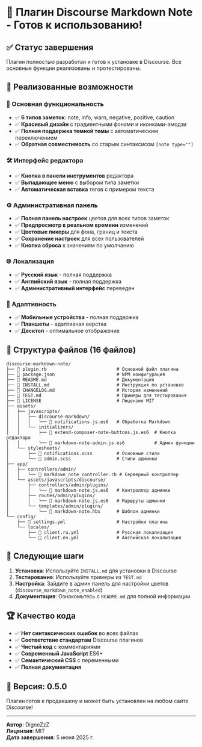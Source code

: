 # 🎉 Плагин Discourse Markdown Note - Готов к использованию!

## ✅ Статус завершения

Плагин полностью разработан и готов к установке в Discourse. Все основные функции реализованы и протестированы.

## 🚀 Реализованные возможности

### 📝 Основная функциональность
- ✅ **6 типов заметок**: note, info, warn, negative, positive, caution
- ✅ **Красивый дизайн** с градиентными фонами и иконками-эмодзи
- ✅ **Полная поддержка темной темы** с автоматическим переключением
- ✅ **Обратная совместимость** со старым синтаксисом `[note type=""]`

### 🛠 Интерфейс редактора
- ✅ **Кнопка в панели инструментов** редактора
- ✅ **Выпадающее меню** с выбором типа заметки
- ✅ **Автоматическая вставка** тегов с примером текста

### ⚙️ Административная панель
- ✅ **Полная панель настроек** цветов для всех типов заметок
- ✅ **Предпросмотр в реальном времени** изменений
- ✅ **Цветовые пикеры** для фона, границ и текста
- ✅ **Сохранение настроек** для всех пользователей
- ✅ **Кнопка сброса** к значениям по умолчанию

### 🌐 Локализация
- ✅ **Русский язык** - полная поддержка
- ✅ **Английский язык** - полная поддержка
- ✅ **Административный интерфейс** переведен

### 📱 Адаптивность
- ✅ **Мобильные устройства** - полная поддержка
- ✅ **Планшеты** - адаптивная верстка
- ✅ **Десктоп** - оптимальное отображение

## 📁 Структура файлов (16 файлов)

```
discourse-markdown-note/
├── 📄 plugin.rb                          # Основной файл плагина
├── 📄 package.json                       # NPM конфигурация
├── 📄 README.md                          # Документация
├── 📄 INSTALL.md                         # Инструкция по установке
├── 📄 CHANGELOG.md                       # История изменений
├── 📄 TEST.md                            # Примеры для тестирования
├── 📄 LICENSE                            # Лицензия MIT
├── assets/
│   ├── javascripts/
│   │   ├── discourse-markdown/
│   │   │   └── 📄 notifications.js.es6   # Обработка Markdown
│   │   └── initializers/
│   │       ├── 📄 extend-composer-note-buttons.js.es6  # Кнопка редактора
│   │       └── 📄 markdown-note-admin.js.es6           # Админ функции
│   └── stylesheets/
│       ├── 📄 notifications.scss         # Основные стили
│       └── 📄 admin.scss                 # Стили админки
├── app/
│   ├── controllers/admin/
│   │   └── 📄 markdown_note_controller.rb # Серверный контроллер
│   └── assets/javascripts/discourse/
│       ├── controllers/admin/plugins/
│       │   └── 📄 markdown-note.js.es6   # Контроллер админки
│       ├── routes/admin/plugins/
│       │   └── 📄 markdown-note.js.es6   # Маршруты админки
│       └── templates/admin/plugins/
│           └── 📄 markdown-note.hbs      # Шаблон админки
└── config/
    ├── 📄 settings.yml                   # Настройки плагина
    └── locales/
        ├── 📄 client.ru.yml              # Русская локализация
        └── 📄 client.en.yml              # Английская локализация
```

## 🎯 Следующие шаги

1. **Установка**: Используйте `INSTALL.md` для установки в Discourse
2. **Тестирование**: Используйте примеры из `TEST.md`
3. **Настройка**: Зайдите в админ панель для настройки цветов (`discourse_markdown_note_enabled`)
4. **Документация**: Ознакомьтесь с `README.md` для полной информации

## 🏆 Качество кода

- ✅ **Нет синтаксических ошибок** во всех файлах
- ✅ **Соответствие стандартам** Discourse плагинов
- ✅ **Чистый код** с комментариями
- ✅ **Современный JavaScript** ES6+
- ✅ **Семантический CSS** с переменными
- ✅ **Полная документация**

## 🎨 Версия: 0.5.0

Плагин готов к продакшену и может быть установлен на любом сайте Discourse!

---
**Автор**: DigneZzZ  
**Лицензия**: MIT  
**Дата завершения**: 5 июня 2025 г.
